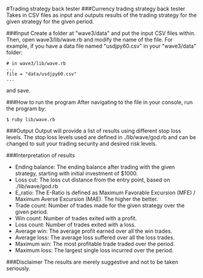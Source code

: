 #Trading strategy back tester
###Currency trading strategy back tester
Takes in CSV files as input and outputs results of the trading strategy for the given strategy for the given period.

###Input
Create a folder at "wave3/data" and put the input CSV files within.
Then, open wave3/lib/wave.rb and modify the name of the file. For example, if you have a data file named "usdjpy60.csv" in your "wave3/data" folder:

    # in wave3/lib/wave.rb
    ...
    file = "data/usdjpy60.csv"
    ...

and save.

###How to run the program
After navigating to the file in your console, run the program by:

    $ ruby lib/wave.rb

###Output
Output will provide a list of results using different stop loss levels. The stop loss levels used are defined in ./lib/wave/god.rb and can be changed to suit your trading security and desired risk levels.

###Interpretation of results
* Ending balance: The ending balance after trading with the given strategy, starting with initial investment of $1000.
* Loss cut: The loss cut distance from the entry point, based on ./lib/wave/god.rb
* E_ratio: The E-Ratio is defined as Maximum Favorable Excursion (MFE) / Maximum Averse Excursion (MAE). The higher the better.
* Trade count: Number of trades made for the given strategy over the given period.
* Win count: Number of trades exited with a profit.
* Loss count: Number of trades exited with a loss.
* Average win: The average profit earned over all the win trades.
* Average loss: The average loss suffered over all the loss trades.
* Maximum win: The most profitable trade traded over the period.
* Maximum loss: The largest single loss incurred over the period.

###Disclaimer
The results are merely suggestive and not to be taken seriously.
